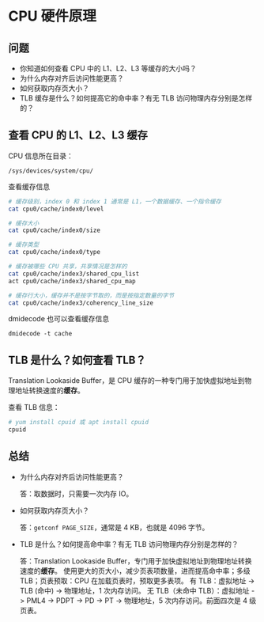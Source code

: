 # CPU 硬件原理

## 问题

- 你知道如何查看 CPU 中的 L1、L2、L3 等缓存的大小吗？
- 为什么内存对齐后访问性能更高？
- 如何获取内存页大小？
- TLB 缓存是什么？如何提高它的命中率？有无 TLB 访问物理内存分别是怎样的？

## 查看 CPU 的 L1、L2、L3 缓存

CPU 信息所在目录：

```
/sys/devices/system/cpu/
```

查看缓存信息

```bash
# 缓存级别，index 0 和 index 1 通常是 L1，一个数据缓存、一个指令缓存
cat cpu0/cache/index0/level

# 缓存大小
cat cpu0/cache/index0/size

# 缓存类型
cat cpu0/cache/index0/type

# 缓存被哪些 CPU 共享，共享情况是怎样的
cat cpu0/cache/index3/shared_cpu_list
act cpu0/cache/index3/shared_cpu_map

# 缓存行大小，缓存并不是按字节取的，而是按指定数量的字节
cat cpu0/cache/index3/coherency_line_size
```

dmidecode 也可以查看缓存信息

```
dmidecode -t cache
```

## TLB 是什么？如何查看 TLB？

Translation Lookaside Buffer，是 CPU 缓存的一种专门用于加快虚拟地址到物理地址转换速度的**缓存**。

查看 TLB 信息：

```bash
# yum install cpuid 或 apt install cpuid
cpuid
```

## 总结

- 为什么内存对齐后访问性能更高？

    答：取数据时，只需要一次内存 IO。

- 如何获取内存页大小？

    答：`getconf PAGE_SIZE`，通常是 4 KB，也就是 4096 字节。

- TLB 是什么？如何提高命中率？有无 TLB 访问物理内存分别是怎样的？

    答：Translation Lookaside Buffer，专门用于加快虚拟地址到物理地址转换速度的**缓存**。
        使用更大的页大小，减少页表项数量，进而提高命中率；多级 TLB；页表预取：CPU 在加载页表时，预取更多表项。
        有 TLB：虚拟地址  ->  TLB  (命中)  ->  物理地址，1 次内存访问。
        无 TLB（未命中 TLB）：虚拟地址  ->  PML4  ->  PDPT  ->  PD  ->  PT  ->  物理地址，5 次内存访问。前面四次是 4 级页表。
